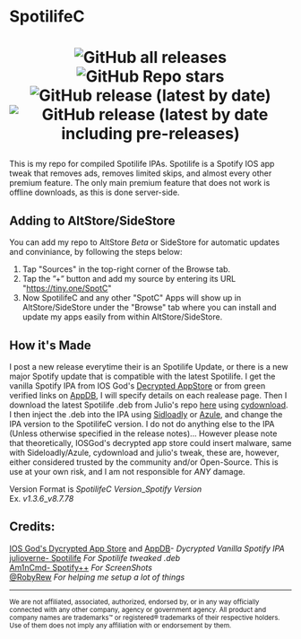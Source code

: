 # SpotilifeC

<h1 align="center">

![GitHub all releases](https://img.shields.io/github/downloads/SpotCompiled/SpotilifeC/total?label=Downloads&style=for-the-badge) 
![GitHub Repo stars](https://img.shields.io/github/stars/SpotCompiled/SpotilifeC?label=Stars&style=for-the-badge) 
![GitHub release (latest by date)](https://img.shields.io/github/v/release/SpotCompiled/SpotilifeC?label=Release&style=for-the-badge) 
![GitHub release (latest by date including pre-releases)](https://img.shields.io/github/v/release/SpotCompiled/SpotilifeC?include_prereleases&label=PRE-Release&style=for-the-badge) 

</h1>

This is my repo for compiled Spotilife IPAs. Spotilife is a Spotify IOS app tweak that removes ads, removes limited skips, and almost every other premium feature. The only main premium feature that does not work is offline downloads, as this is done server-side.

## Adding to AltStore/SideStore<br/>
You can add my repo to AltStore *Beta* or SideStore for automatic updates and conviniance, by following the steps below:<br/>
1. Tap "Sources" in the top-right corner of the Browse tab.<br/>
2. Tap the ”+” button and add my source by entering its URL "https://tiny.one/SpotC"
3. Now SpotilifeC and any other "SpotC" Apps will show up in AltStore/SideStore under the "Browse" tab where you can install and update my apps easily from within AltStore/SideStore.<br/>

## How it's Made<br/>
I post a new release everytime their is an Spotilife Update, or there is a new major Spotify update that is compatible with the latest Spotilife. I get the vanilla Spotify IPA from IOS God's [Decrypted AppStore](https://armconverter.com/decryptedappstore/us/spotify) or from green verified links on [AppDB](https://appdb.to/app/ios/324684580), I will specify details on each realease page. Then I download the latest Spotilife .deb from Julio's repo [here](https://julio.hackyouriphone.org) using [cydownload](https://github.com/borishonman/cydownload). I then inject the .deb into the IPA using [Sidloadly](https://sideloadly.io) or [Azule](https://github.com/Al4ise/Azule), and change the IPA version to the SpotilifeC version. I do not do anything else to the IPA (Unless otherwise specified in the release notes)... However please note that theoretically, IOSGod's decrypted app store could insert malware, same with Sideloadly/Azule, cydownload and julio's tweak, these are, however, either considered trusted by the community and/or Open-Source. This is use at your own risk, and I am not responsible for *ANY* damage.

Version Format is *SpotilifeC Version*\_*Spotify Version*<br/>
Ex. *v1.3.6*\_*v8.7.78*<br/>

## Credits:<br/>
[IOS God's Dycrypted App Store](https://armconverter.com/decryptedappstore/us/spotify) and [AppDB](https://appdb.to/app/ios/324684580)- *Dycrypted Vanilla Spotify IPA*<br/>
[julioverne-  Spotilife](https://julio.hackyouriphone.org/) *For Spotilife tweaked .deb*<br/>
[Am1nCmd- Spotify++](https://appdb.to/app/cydia/1900000540) *For ScreenShots*<br/>
[@RobyRew](https://github.com/RobyRew) *For helping me setup a lot of things*
***
<sup>We are not affiliated, associated, authorized, endorsed by, or in any way officially connected with any other company, agency or government agency. All product and company names are trademarks™ or registered® trademarks of their respective holders. Use of them does not imply any affiliation with or endorsement by them.</sup>
